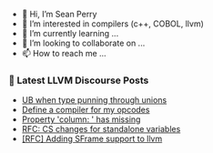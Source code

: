 - 👋 Hi, I’m Sean Perry
- 👀 I’m interested in compilers (c++, COBOL, llvm)
- 🌱 I’m currently learning ...
- 💞️ I’m looking to collaborate on ...
- 📫 How to reach me ...

<!---
s66perry/s66perry is a ✨ special ✨ repository because its `README.md` (this file) appears on your GitHub profile.
You can click the Preview link to take a look at your changes.
--->
### 📕 Latest LLVM Discourse Posts

<!-- DISCOURSE-LLVM:START -->
- [UB when type punning through unions](https://discourse.llvm.org/t/ub-when-type-punning-through-unions/88527?page=2#post_22)
- [Define a compiler for my opcodes](https://discourse.llvm.org/t/define-a-compiler-for-my-opcodes/88598#post_1)
- [Property &#39;column: &#39; has missing](https://discourse.llvm.org/t/property-column-has-missing/88594#post_3)
- [RFC: CS changes for standalone variables](https://discourse.llvm.org/t/rfc-cs-changes-for-standalone-variables/88581#post_7)
- [[RFC] Adding SFrame support to llvm](https://discourse.llvm.org/t/rfc-adding-sframe-support-to-llvm/86900#post_17)
<!-- DISCOURSE-LLVM:END -->
